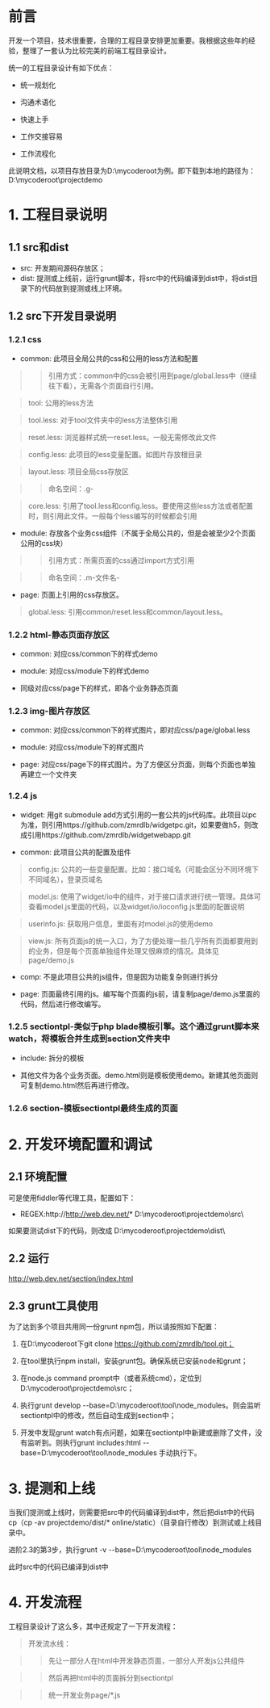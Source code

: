 # 前言

开发一个项目，技术很重要，合理的工程目录安排更加重要。我根据这些年的经验，整理了一套认为比较完美的前端工程目录设计。

统一的工程目录设计有如下优点：

- 统一规划化

- 沟通术语化

- 快速上手

- 工作交接容易

- 工作流程化

此说明文档，以项目存放目录为D:\mycoderoot为例。即下载到本地的路径为：D:\mycoderoot\projectdemo

# 1. 工程目录说明

## 1.1 src和dist

- src: 开发期间源码存放区；
- dist: 提测或上线前，运行grunt脚本，将src中的代码编译到dist中，将dist目录下的代码放到提测或线上环境。

## 1.2 src下开发目录说明

### 1.2.1 css

- common: 此项目全局公共的css和公用的less方法和配置

>> 引用方式：common中的css会被引用到page/global.less中（继续往下看），无需各个页面自行引用。

> tool: 公用的less方法

> tool.less: 对于tool文件夹中的less方法整体引用

> reset.less: 浏览器样式统一reset.less。一般无需修改此文件

> config.less: 此项目的less变量配置。如图片存放根目录

> layout.less: 项目全局css存放区
 
>> 命名空间：.g-

> core.less: 引用了tool.less和config.less。要使用这些less方法或者配置时，则引用此文件。一般每个less编写的时候都会引用

- module: 存放各个业务css组件（不属于全局公共的，但是会被至少2个页面公用的css块）

>> 引用方式：所需页面的css通过import方式引用

>> 命名空间：.m-文件名-

- page: 页面上引用的css存放区。

> global.less: 引用common/reset.less和common/layout.less。

### 1.2.2 html-静态页面存放区

- common: 对应css/common下的样式demo

- module: 对应css/module下的样式demo

- 同级对应css/page下的样式，即各个业务静态页面

### 1.2.3 img-图片存放区

- common: 对应css/common下的样式图片，即对应css/page/global.less

- module: 对应css/module下的样式图片

- page: 对应css/page下的样式图片。为了方便区分页面，则每个页面也单独再建立一个文件夹

### 1.2.4 js

- widget: 用git submodule add方式引用的一套公共的js代码库。此项目以pc为准，则引用https://github.com/zmrdlb/widgetpc.git，如果要做h5，则改成引用https://github.com/zmrdlb/widgetwebapp.git

- common: 此项目公共的配置及组件

> config.js: 公共的一些变量配置。比如：接口域名（可能会区分不同环境下不同域名），登录页域名

> model.js: 使用了widget/io中的组件，对于接口请求进行统一管理。具体可查看model.js里面的代码，以及widget/io/ioconfig.js里面的配置说明

> userinfo.js: 获取用户信息，里面有对model.js的使用demo

> view.js: 所有页面js的统一入口，为了方便处理一些几乎所有页面都要用到的业务，但是每个页面单独组件处理又很麻烦的情况。具体见page/demo.js

- comp: 不是此项目公共的js组件，但是因为功能复杂则进行拆分

- page: 页面最终引用的js。编写每个页面的js前，请复制page/demo.js里面的代码，然后进行修改编写。

### 1.2.5 sectiontpl-类似于php blade模板引擎。这个通过grunt脚本来watch，将模板合并生成到section文件夹中

- include: 拆分的模板

- 其他文件为各个业务页面。demo.html则是模板使用demo。新建其他页面则可复制demo.html然后再进行修改。

### 1.2.6 section-模板sectiontpl最终生成的页面

# 2. 开发环境配置和调试

## 2.1 环境配置

可是使用fiddler等代理工具，配置如下：

- REGEX:http://http://web.dev.net/*   D:\mycoderoot\projectdemo\src\

如果要测试dist下的代码，则改成 D:\mycoderoot\projectdemo\dist\

## 2.2 运行

http://web.dev.net/section/index.html

## 2.3 grunt工具使用

为了达到多个项目共用同一份grunt npm包，所以请按照如下配置：

1. 在D:\mycoderoot下git clone https://github.com/zmrdlb/tool.git；

2. 在tool里执行npm install，安装grunt包。确保系统已安装node和grunt；

3. 在node.js command prompt中（或者系统cmd），定位到D:\mycoderoot\projectdemo\src；

4. 执行grunt develop --base=D:\mycoderoot\tool\node_modules。则会监听sectiontpl中的修改，然后自动生成到section中；

5. 开发中发现grunt watch有点问题，如果在sectiontpl中新建或删除了文件，没有监听到。则执行grunt includes:html --base=D:\mycoderoot\tool\node_modules 手动执行下。

# 3. 提测和上线

当我们提测或上线时，则需要把src中的代码编译到dist中，然后把dist中的代码cp（cp -av projectdemo/dist/* online/static）（目录自行修改）到测试或上线目录中。

进阶2.3的第3步，执行grunt -v --base=D:\mycoderoot\tool\node_modules

此时src中的代码已编译到dist中

# 4. 开发流程

工程目录设计了这么多，其中还规定了一下开发流程：

> 开发流水线：

>> 先让一部分人在html中开发静态页面，一部分人开发js公共组件

>> 然后再把html中的页面拆分到sectiontpl

>> 统一开发业务page/*.js

